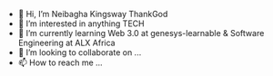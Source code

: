 - 👋 Hi, I’m Neibagha Kingsway ThankGod
- 👀 I’m interested in anything TECH
- 🌱 I’m currently learning Web 3.0 at genesys-learnable & Software Engineering at ALX Africa 
- 💞️ I’m looking to collaborate on ...
- 📫 How to reach me ...
<!---
ItsThankK/ItsThankK is a ✨ special ✨ repository because its `README.md` (this file) appears on your GitHub profile.
You can click the Preview link to take a look at your changes.
--->
